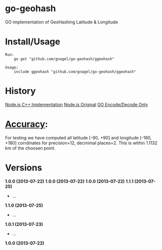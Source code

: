 go-geohash
==========
GO implementation of GeoHashing Latitude &amp; Longitude


Install/Usage
=============

	Run:
		go get "github.com/gnagel/go-geohash/ggeohash"
	
	Usage:
		include ggeohash "github.com/gnagel/go-geohash/ggeohash"




History
=======
[Node.js C++ Implementation](https://github.com/gnagel/node-geohash-cpp)
[Node.js Original](https://github.com/sunng87/node-geohash)
[GO Encode/Decode Only](https://github.com/broady/gogeohash)



[Accuracy](http://en.wikipedia.org/wiki/Decimal_degrees): 
=========
For testing we have computed all latitude [-90, +90] and longitude [-180, +180] corrdinates for precision=12, decmimal places=2.  This is within 1.1132 km of the choosen point.



Versions
========
**1.0.0 (2013-07-22)**
**1.0.0 (2013-07-22)**
**1.0.0 (2013-07-22)**
**1.1.1 (2013-07-25)**

- ...

**1.1.0 (2013-07-25)**

- ...

**1.0.1 (2013-07-23)**

- ...

**1.0.0 (2013-07-22)**
